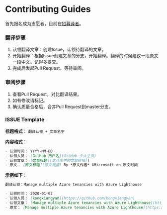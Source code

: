 # Contributing Guides

首先报名成为志愿者，目前在[招募译者](https://forms.microsoft.com/Pages/ResponsePage.aspx?id=v4j5cvGGr0GRqy180BHbRxFo4UL6NOJLq2Kj3ObwvLdUNU04RVo1WU9RMVpTN081RlY2RE00NlJPNC4u)。

### 翻译步骤

1. 认领翻译文章：创建Issue，认领待翻译的文章。
2. 开始翻译：根据Issue创建文章的分支，开始翻译。翻译的时候建议一段原文一段中文。记得多提交。
3. 完成后发起Pull Request，等待审阅。

### 审阅步骤

1. 查看Pull Request，对比翻译结果。
2. 如有修改请标记。
3. 确认质量合格后，合并Pull Request到master分支。

### ISSUE Template

**标题格式**： `翻译认领 + 文章名字`

**内容格式**：

```markdown
- 认领时间： YYYY-MM-DD
- 认领人员： [GitHub 用户名](GitHub 个人主页)
- 认领文章： [文章标题](本仓库中的文章链接))
- 原文： [原文标题](原文链接) By *原文作者* ©Microsoft on ‎原文时间
```

**示例如下**：

```markdown
翻译认领：Manage multiple Azure tenancies with Azure Lighthouse

- 认领时间： 2020-01-02
- 认领人员： [kongxiangyan](https://github.com/kongxiangyan)
- 认领文章： [Manage multiple Azure tenancies with Azure Lighthouse](https://github.com/azureselected/azureselected/blob/master/content/cloud-advocate/Manage-multiple-Azure-tenancies-with-Azure-Lighthouse.md)
- 原文： [Manage multiple Azure tenancies with Azure Lighthouse](https://techcommunity.microsoft.com/t5/itops-talk-blog/manage-multiple-azure-tenancies-with-azure-lighthouse/ba-p/833928) By *Sonia Cuff* ©Microsoft on ‎09-03-2019 02:00 AM
```
